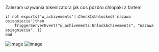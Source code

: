 Zalezam uzywania tokenizatora jak cos pozdro chlopaki z fartem 
    
    if not exports['w_achivements']:CheckIsUnlocked('nazawa osiagniecia')then
        TriggerServerEvent("w_achivements:UnlockAchivements", "nazawa osiagniecia", 1)
    end

![image](https://github.com/yetinek/w_achivements/assets/114392515/7e8a725a-6d73-4599-8c29-23edf6ad1f31)
![image](https://github.com/yetinek/w_achivements/assets/114392515/2aeb73cb-273b-4099-9b55-5732474bacac)
